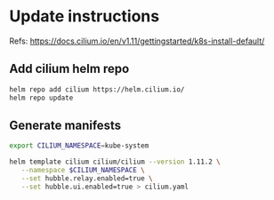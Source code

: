 # Update instructions

Refs: https://docs.cilium.io/en/v1.11/gettingstarted/k8s-install-default/

## Add cilium helm repo

```bash
helm repo add cilium https://helm.cilium.io/
helm repo update
```

## Generate manifests

```bash
export CILIUM_NAMESPACE=kube-system

helm template cilium cilium/cilium --version 1.11.2 \
   --namespace $CILIUM_NAMESPACE \
   --set hubble.relay.enabled=true \
   --set hubble.ui.enabled=true > cilium.yaml
```
